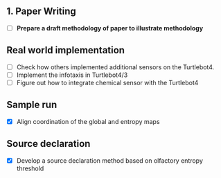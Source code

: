 ## 1. Paper Writing
* [ ] **Prepare a draft methodology of paper to illustrate methodology**

## Real world implementation
* [ ] Check how others implemented additional sensors on the Turtlebot4.
* [ ] Implement the infotaxis in Turtlebot4/3
* [ ] Figure out how to integrate chemical sensor with the Turtlebot4
      
## Sample run
* [x] Align coordination of the global and entropy maps

## Source declaration
* [x] Develop a source declaration method based on olfactory entropy threshold

